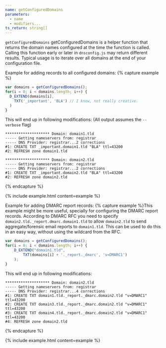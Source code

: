 ```yaml
---
name: getConfiguredDomains
parameters:
  - name
  - modifiers...
ts_return: string[]
---
```


`getConfiguredDomains` getConfiguredDomains is a helper function that returns the domain names
configured at the time the function is called. Calling this function early or later in
`dnsconfig.js` may return different results. Typical usage is to iterate over all
domains at the end of your configuration file.

Example for adding records to all configured domains:
{% capture example %}
```js
var domains = getConfiguredDomains();
for(i = 0; i < domains.length; i++) {
  D_EXTEND(domains[i],
    TXT('_important', 'BLA') // I know, not really creative.
  )
}
```

This will end up in following modifications: (All output assumes the `--verbose` flag)


```text
******************** Domain: domain1.tld
----- Getting nameservers from: registrar
----- DNS Provider: registrar...2 corrections
#1: CREATE TXT _important.domain1.tld "BLA" ttl=43200
#2: REFRESH zone domain1.tld

******************** Domain: domain2.tld
----- Getting nameservers from: registrar
----- DNS Provider: registrar...2 corrections
#1: CREATE TXT _important.domain2.tld "BLA" ttl=43200
#2: REFRESH zone domain2.tld
```
{% endcapture %}

{% include example.html content=example %}

Example for adding DMARC report records:
{% capture example %}This example might be more useful, specially for configuring the DMARC report records. According to DMARC RFC you need to specify `domain2.tld._report.dmarc.domain1.tld` to allow `domain2.tld` to send aggregate/forensic email reports to `domain1.tld`. This can be used to do this in an easy way, without using the wildcard from the RFC.

```js
var domains = getConfiguredDomains();
for(i = 0; i < domains.length; i++) {
    D_EXTEND("domain1.tld",
        TXT(domains[i] + '._report._dmarc', 'v=DMARC1')
    );
}
```

This will end up in following modifications:

```text
******************** Domain: domain2.tld
----- Getting nameservers from: registrar
----- DNS Provider: registrar...4 corrections
#1: CREATE TXT domain1.tld._report._dmarc.domain2.tld "v=DMARC1" ttl=43200
#2: CREATE TXT domain3.tld._report._dmarc.domain2.tld "v=DMARC1" ttl=43200
#3: CREATE TXT domain4.tld._report._dmarc.domain2.tld "v=DMARC1" ttl=43200
#4: REFRESH zone domain2.tld
```
{% endcapture %}

{% include example.html content=example %}
